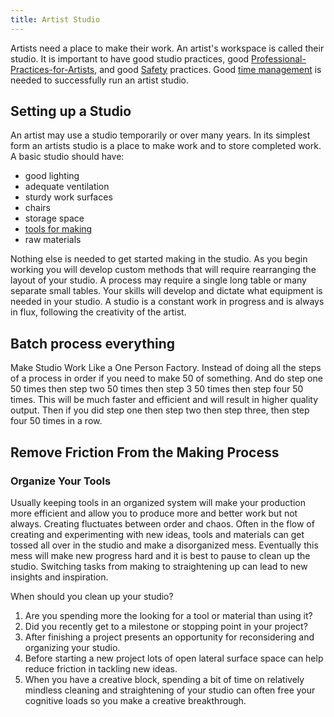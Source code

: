 ```yaml
---
title: Artist Studio
---
```


Artists need a place to make their work. An artist's workspace is called their studio. It is important to have good studio practices, good [Professional-Practices-for-Artists](professional-practices-for-artists.md), and good [Safety](../making/safety.md) practices. Good [time management](time-management.md) is needed to successfully run an artist studio.

## Setting up a Studio

An artist may use a studio temporarily or over many years. In its simplest form an artists studio is a place to make work and to store completed work. A basic studio should have:

- good lighting
- adequate ventilation
- sturdy work surfaces
- chairs
- storage space
- [tools for making](../making/tools.md)
- raw materials

Nothing else is needed to get started making in the studio. As you begin working you will develop custom methods that will require rearranging the layout of your studio. A process may require a single long table or many separate small tables. Your skills will develop and dictate what equipment is needed in your studio. A studio is a constant work in progress and is always in flux, following the creativity of the artist.

## Batch process everything

Make Studio Work Like a One Person Factory. Instead of doing all the steps of a process in order if you need to make 50 of something. And do step one 50 times then step two 50 times then step 3 50 times then step four 50 times. This will be much faster and efficient and will result in higher quality output. Then if you did step one then step two then step three, then step four 50 times in a row.

## Remove Friction From the Making Process

### Organize Your Tools

Usually keeping tools in an organized system will make your production more efficient and allow you to produce more and better work but not always. Creating fluctuates between order and chaos. Often in the flow of creating and experimenting with new ideas, tools and materials can get tossed all over in the studio and make a disorganized mess. Eventually this mess will make new progress hard and it is best to pause to clean up the studio. Switching tasks from making to straightening up can lead to new insights and inspiration.

When should you clean up your studio?

1. Are you spending more the looking for a tool or material than using it?
2. Did you recently get to a milestone or stopping point in your project?
3. After finishing a project presents an opportunity for reconsidering and organizing your studio.
4. Before starting a new project lots of open lateral surface space can help reduce friction in tackling new ideas.
5. When you have a creative block, spending a bit of time on relatively mindless cleaning and straightening of your studio can often free your cognitive loads so you make a creative breakthrough.
